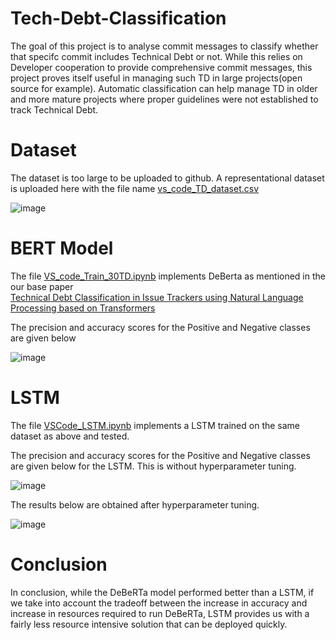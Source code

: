 # Tech-Debt-Classification

The goal of this project is to analyse commit messages to classify whether that specifc commit includes Technical Debt or not. While this relies on Developer cooperation to provide comprehensive commit messages, this project proves itself useful in managing such TD in large projects(open source for example). Automatic classification can help manage TD in older and more mature projects where proper guidelines were not established to track Technical Debt. 

# Dataset

The dataset is too large to be uploaded to github. A representational dataset is uploaded here with the file name [vs_code_TD_dataset.csv](https://github.com/durga256/Tech-Debt-Classification/blob/main/vs_code_TD_dataset.csv)

![image](https://github.com/durga256/Tech-Debt-Classification/assets/41239586/7cbd6561-ccc5-4d5a-8781-bc8e5753c24d)


# BERT Model

The file [VS_code_Train_30TD.ipynb](https://github.com/durga256/Tech-Debt-Classification/blob/main/VS_code_Train_30TD.ipynb) implements DeBerta as mentioned in the our base paper <br /> [Technical Debt Classification in Issue Trackers using Natural Language Processing based on Transformers](https://ieeexplore.ieee.org/document/10207085) 

The precision and accuracy scores for the Positive and Negative classes are given below

![image](https://github.com/durga256/Tech-Debt-Classification/assets/41239586/37efe4d5-981c-4f52-b137-a46937066535)

# LSTM

The file [VSCode_LSTM.ipynb](https://github.com/durga256/Tech-Debt-Classification/blob/main/VSCode_LSTM.ipynb) implements a LSTM trained on the same dataset as above and tested. 

The precision and accuracy scores for the Positive and Negative classes are given below for the LSTM. This is without hyperparameter tuning. 

![image](https://github.com/durga256/Tech-Debt-Classification/assets/41239586/6d424d40-c47f-4828-8926-3246571a36bd)

The results below are obtained after hyperparameter tuning. 

![image](https://github.com/durga256/Tech-Debt-Classification/assets/41239586/2f00a562-9499-4133-9a1a-6fd0241416e6)

# Conclusion

In conclusion, while the DeBeRTa model performed better than a LSTM, if we take into account the tradeoff between the increase in accuracy and increase in resources required to run DeBeRTa, LSTM provides us with a fairly less resource intensive solution that can be deployed quickly.

